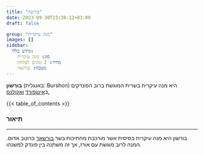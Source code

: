 ```yaml
---
title: "בורשון"
date: 2023-09-30T15:38:12+03:00
draft: false

group: "מנה עיקרית"
images: []
sidebar:
  מידע כללי:
    סוג: מנה עיקרית
    מחיר: 2 טוגים לצלחת
    מטבח: שורגאזי
---
```


**בוּרְשוֹן** (באנגלית: Burshon) היא מנה עיקרית בשרית המוגשת ברוב הפונדקים ב[אינגפורד](../../kingdoms/ingford) [ואקולנס.](../../kingdoms/akolance)

{{< table_of_contents >}}

### תיאור

---

בורשון היא מנה עיקרית בסיסית אשר מורכבת מחתיכות בשר [בורשאר](../../creatures/burshar) ברוטב אדום. המנה לרוב מוגשת עם אורז, אך זה משתנה בין פונדק למשנהו.
